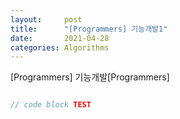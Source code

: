 ```yaml
---
layout:     post
title:      "[Programmers] 기능개발1"
date:       2021-04-28
categories: Algorithms
---
```


[Programmers] 기능개발[Programmers]

```java

// code block TEST

```
